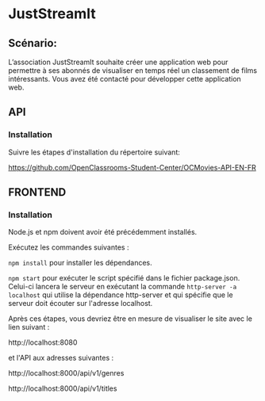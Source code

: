 # JustStreamIt

## Scénario:
L’association JustStreamIt souhaite créer une application web pour permettre à ses abonnés de visualiser en temps réel un classement de films intéressants. Vous avez été contacté pour développer cette application web.

##  API
### Installation

Suivre les étapes d'installation du répertoire suivant:

https://github.com/OpenClassrooms-Student-Center/OCMovies-API-EN-FR

## FRONTEND
### Installation

Node.js et npm doivent avoir été précédemment installés.

Exécutez les commandes suivantes :

`npm install` pour installer les dépendances.

`npm start` pour exécuter le script spécifié dans le fichier package.json. Celui-ci lancera le serveur en exécutant la commande `http-server -a localhost` qui utilise la dépendance http-server et qui spécifie que le serveur doit écouter sur l'adresse localhost.

Après ces étapes, vous devriez être en mesure de visualiser le site avec le lien suivant :

http://localhost:8080

et l'API aux adresses suivantes :

http://localhost:8000/api/v1/genres

http://localhost:8000/api/v1/titles
